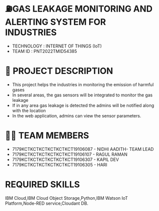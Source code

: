 # **⛽GAS LEAKAGE MONITORING AND ALERTING SYSTEM FOR INDUSTRIES**

- TECHNOLOGY : INTERNET OF THINGS (IoT)
- TEAM ID : PNT2022TMID54385

# **📒 PROJECT DESCRIPTION**
- This project helps the industries in monitoring the emission of harmful gases
- In several areas, the gas sensors will be integrated to monitor the gas leakage
- If in any area gas leakage is detected the admins will be notified along with the location
- In the web application, admins can view the sensor parameters.

# **👨‍💻 TEAM MEMBERS**
- 7179KCTKCTKCTKCTKCTKCT19106087 - NIDHI AADITH- TEAM LEAD
- 7179KCTKCTKCTKCTKCTKCT19106107 - RAGUL RAMAN
- 7179KCTKCTKCTKCTKCTKCT19106307 - KAPIL DEV
- 7179KCTKCTKCTKCTKCTKCT19106305 - HARI


# REQUIRED SKILLS

IBM Cloud,IBM Cloud Object Storage,Python,IBM Watson IoT Platform,Node-RED service,Cloudant DB.
